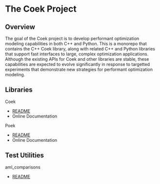 # The Coek Project

## Overview

The goal of the Coek project is to develop performant optimization
modeling capabilities in both C++ and Python.  This is a monorepo that
contains the C++ Coek library, along with related C++ and Python libraries
that support fast interfaces to large, complex optimization applications.
Although the existing APIs for Coek and other libraries are stable,
these capabilities are expected to evolve significantly in response to
targetted experiments that demonstrate new strategies
for performant optimization modeling.


## Libraries

Coek

* [README](lib/coek/README.md)
* Online Documentation

Poek

* [README](lib/poek/README.md)
* Online Documentation


## Test Utilities

aml_comparisons

* [README](test/aml_comparisons/README.md)

